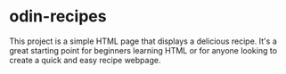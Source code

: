 # odin-recipes
This project is a simple HTML page that displays a delicious recipe. It's a great starting point for beginners learning HTML or for anyone looking to create a quick and easy recipe webpage.
